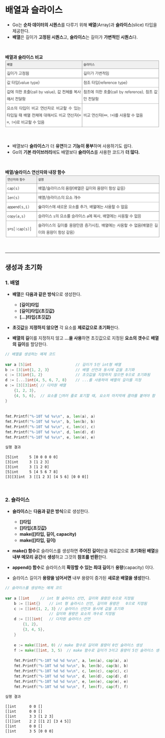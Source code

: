 # **배열과 슬라이스**
- Go는 **순차 데이터의 시퀀스**를 다루기 위해 **배열**(Array)과 **슬라이스**(slice) 타입을 제공한다.
- **배열**은 길이가 **고정된 시퀀스**고, **슬라이스**는 길이가 **가변적인 시퀀스**다.

<br>

**배열과 슬라이스 비교**
![array_vs_slice](../../img/array_vs_slice.png)

<br>

- 배열보다 **슬라이스**가 더 **유연**하고 **기능이 풍부**하며 사용하기도 쉽다.
- Go의 **기본 라이브러리**에도 배열보다 **슬라이스**를 사용한 코드가 **더 많다.**

<br>

**배열/슬라이스 연산자와 내장 함수**
![array_slice_function](../../img/array_slice_function.png)

<br>

---
## **생성과 초기화**

### 1. **배열**
- **배열**은 **다음과 같은 방식**으로 생성한다.
    - **[길이]타입**
    - **[길이]타입{초깃값}**
    - **[...]타입{초깃값}**

- **초깃값**을 **지정하지 않으면** 각 요소를 **제로값으로 초기화**한다.
- **배열의 길**이를 지정하지 않고 **...을 사용**하면 초깃값으로 지정된 **요소의 갯수**로 **배열의 길이**를 할당한다.

~~~go
// 배열을 생성하는 예제 코드

var a [5]int                    // 길이가 5인 int형 배열
b := [3]int{1, 2, 3}            // 배열 선언과 동시에 값을 초기화
c := [3]int{1, 2}               // 초깃값을 지정하지 않으면 0으로 초기화됨
d := [...]int{4, 5, 6, 7, 8}    // ...를 사용하여 배열의 길이를 지정
e := [3][3]int{ // 다차원 배열
    {1, 2, 3},
    {4, 5, 6},  // 요소를 여러 줄로 표기할 때, 요소의 마지막에 콤마를 붙여야 함
}


fmt.Printf("%-10T %d %v\n", a, len(a), a)
fmt.Printf("%-10T %d %v\n", b, len(b), b)
fmt.Printf("%-10T %d %v\n", c, len(c), c)
fmt.Printf("%-10T %d %v\n", d, len(d), d)
fmt.Printf("%-10T %d %v\n", e, len(e), e)
~~~
~~~
실행 결과

[5]int     5 [0 0 0 0 0]
[3]int     3 [1 2 3]
[3]int     3 [1 2 0]
[5]int     5 [4 5 6 7 8]
[3][3]int  3 [[1 2 3] [4 5 6] [0 0 0]]
~~~

<br>

### 2. **슬라이스**
- **슬라이스**는 **다음과 같은 방식**으로 생성한다.
    - **[]타입**
    - **[]타입{초깃값}**
    - **make([]타입, 길이, capacity)**
    - **make([]타입, 길이)**

- **make() 함수**로 슬라이스를 생성하면 **주어진 길이**만큼 제로값으로 **초기화된 배열**을 **내부 메모리 공간**에 **생성**하고 그것의 **참조를 반환**한다.
- **append() 함수**로 슬라이스의 **확장할 수 있는 최대 길이**가 **용량**(capacity) 이다.
- 슬라이스 길이가 **용량을 넘어서면** 내부 용량이 증가된 **새로운 배열을 생성**한다.
~~~go
// 슬라이스를 생성하는 예제 코드

var a []int		// int 형 슬라이스 선언, 길이와 용량은 0으로 지정됨
	b := []int{}	// int 형 슬라시스 선언, 길이와 용량은	0으로 지정됨
	c := []int{1, 2, 3}	// 슬라이스 선언과 동시에 값을 초기화
					// 길이와 용량은 요소의 개수로 지정됨
	d := [][]int{	// 다차원 슬라이스 선언
		{1, 2},
		{3, 4, 5},
	}

	e := make([]int, 0)	// make 함수로 길이와 용량이 0인 슬라이스 생성
	f := make([]int, 3, 5)	// make 함수로 길이가 3이고 용량이 5인 슬라이스 생성

	fmt.Printf("%-10T %d %d %v\n", a, len(a), cap(a), a)
	fmt.Printf("%-10T %d %d %v\n", b, len(b), cap(b), b)
	fmt.Printf("%-10T %d %d %v\n", c, len(c), cap(c), c)
	fmt.Printf("%-10T %d %d %v\n", d, len(d), cap(d), d)
	fmt.Printf("%-10T %d %d %v\n", e, len(e), cap(e), e)
	fmt.Printf("%-10T %d %d %v\n", f, len(f), cap(f), f)
~~~
~~~
실행 결과

[]int      0 0 []
[]int      0 0 []
[]int      3 3 [1 2 3]
[][]int    2 2 [[1 2] [3 4 5]]
[]int      0 0 []
[]int      3 5 [0 0 0]
~~~